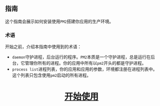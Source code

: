## 指南
这个指南会展示如何安装使用`PM2`搭建你应用的生产环境。

### 术语
开始之前，介绍本指南中使用到的术语：

- `daemon`守护进程，后台运行的程序。`PM2`本质是一个守护进程，总是运行在后台，它管理你所有的进程。你的应用中所有以`pm2`开头的都是守护进程。
- `process list`进程列表，你的应用和应用的参数，环境都注册在进程列表中。这个列表只包含使用`pm2`启动的所有进程。

<h1 align="center">
    <a href="installation.html">
      开始使用
    </a>
</h1>